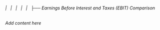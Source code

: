 ###### |   |   |   |   |   ├── Earnings Before Interest and Taxes (EBIT) Comparison

*Add content here*